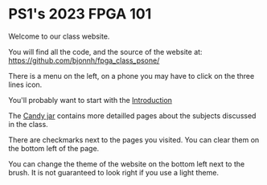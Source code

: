# PS1's 2023 FPGA 101

Welcome to our class website.

You will find all the code, and the source of the website at:
https://github.com/bjonnh/fpga_class_psone/

There is a menu on the left, on a phone you may have to click on the three lines icon.

You'll probably want to start with the [Introduction](./introduction/)

The [Candy jar](candyjar) contains more detailled pages about the subjects discussed in the class.

There are checkmarks next to the pages you visited. You can clear them on the bottom left of the page.

You can change the theme of the website on the bottom left next to the brush. It is not guaranteed to look right if you use a light theme.


